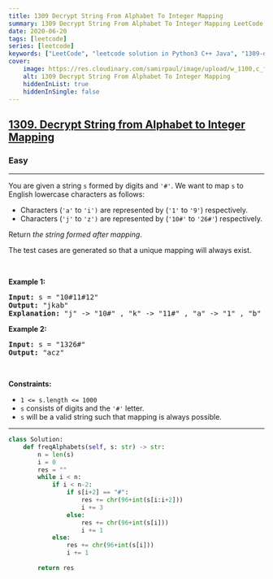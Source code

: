 ```yaml
---
title: 1309 Decrypt String From Alphabet To Integer Mapping
summary: 1309 Decrypt String From Alphabet To Integer Mapping LeetCode Solution Explained
date: 2020-06-20
tags: [leetcode]
series: [leetcode]
keywords: ["LeetCode", "leetcode solution in Python3 C++ Java", "1309-decrypt-string-from-alphabet-to-integer-mapping LeetCode Solution Explained"]
cover:
    image: https://res.cloudinary.com/samirpaul/image/upload/w_1100,c_fit,co_rgb:FFFFFF,l_text:Arial_75_bold:1309 Decrypt String From Alphabet To Integer Mapping - Solution Explained/problem-solving.webp
    alt: 1309 Decrypt String From Alphabet To Integer Mapping
    hiddenInList: true
    hiddenInSingle: false
---
```



<h2><a href="https://leetcode.com/problems/decrypt-string-from-alphabet-to-integer-mapping/">1309. Decrypt String from Alphabet to Integer Mapping</a></h2><h3>Easy</h3><hr><div><p>You are given a string <code>s</code> formed by digits and <code>'#'</code>. We want to map <code>s</code> to English lowercase characters as follows:</p>

<ul>
	<li>Characters (<code>'a'</code> to <code>'i')</code> are represented by (<code>'1'</code> to <code>'9'</code>) respectively.</li>
	<li>Characters (<code>'j'</code> to <code>'z')</code> are represented by (<code>'10#'</code> to <code>'26#'</code>) respectively.</li>
</ul>

<p>Return <em>the string formed after mapping</em>.</p>

<p>The test cases are generated so that a unique mapping will always exist.</p>

<p>&nbsp;</p>
<p><strong>Example 1:</strong></p>

<pre><strong>Input:</strong> s = "10#11#12"
<strong>Output:</strong> "jkab"
<strong>Explanation:</strong> "j" -&gt; "10#" , "k" -&gt; "11#" , "a" -&gt; "1" , "b" -&gt; "2".
</pre>

<p><strong>Example 2:</strong></p>

<pre><strong>Input:</strong> s = "1326#"
<strong>Output:</strong> "acz"
</pre>

<p>&nbsp;</p>
<p><strong>Constraints:</strong></p>

<ul>
	<li><code>1 &lt;= s.length &lt;= 1000</code></li>
	<li><code>s</code> consists of digits and the <code>'#'</code> letter.</li>
	<li><code>s</code> will be a valid string such that mapping is always possible.</li>
</ul>
</div>

---




```python
class Solution:
    def freqAlphabets(self, s: str) -> str:
        n = len(s)
        i = 0
        res = ""
        while i < n:
            if i < n-2:
                if s[i+2] == "#":
                    res += chr(96+int(s[i:i+2]))
                    i += 3
                else:
                    res += chr(96+int(s[i]))
                    i += 1
            else:
                res += chr(96+int(s[i]))
                i += 1
        
        return res
```
